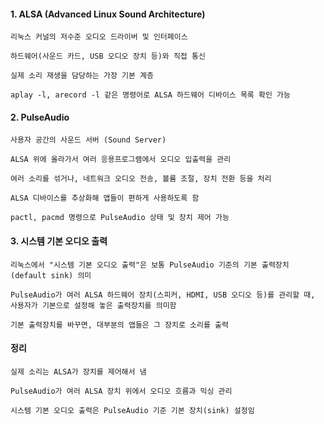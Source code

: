 #### 1. ALSA (Advanced Linux Sound Architecture)
```less
리눅스 커널의 저수준 오디오 드라이버 및 인터페이스

하드웨어(사운드 카드, USB 오디오 장치 등)와 직접 통신

실제 소리 재생을 담당하는 가장 기본 계층

aplay -l, arecord -l 같은 명령어로 ALSA 하드웨어 디바이스 목록 확인 가능
```

#### 2. PulseAudio
```less
사용자 공간의 사운드 서버 (Sound Server)

ALSA 위에 올라가서 여러 응용프로그램에서 오디오 입출력을 관리

여러 소리를 섞거나, 네트워크 오디오 전송, 볼륨 조절, 장치 전환 등을 처리

ALSA 디바이스를 추상화해 앱들이 편하게 사용하도록 함

pactl, pacmd 명령으로 PulseAudio 상태 및 장치 제어 가능
```

#### 3. 시스템 기본 오디오 출력
```less
리눅스에서 "시스템 기본 오디오 출력"은 보통 PulseAudio 기준의 기본 출력장치 (default sink) 의미

PulseAudio가 여러 ALSA 하드웨어 장치(스피커, HDMI, USB 오디오 등)를 관리할 때,
사용자가 기본으로 설정해 놓은 출력장치를 의미함

기본 출력장치를 바꾸면, 대부분의 앱들은 그 장치로 소리를 출력
```


#### 정리
```less
실제 소리는 ALSA가 장치를 제어해서 냄

PulseAudio가 여러 ALSA 장치 위에서 오디오 흐름과 믹싱 관리

시스템 기본 오디오 출력은 PulseAudio 기준 기본 장치(sink) 설정임
```








